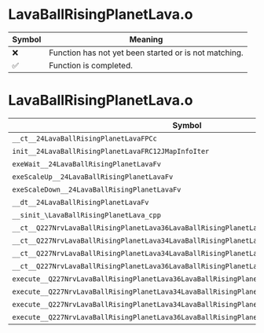 # LavaBallRisingPlanetLava.o
| Symbol | Meaning 
| ------------- | ------------- 
| :x: | Function has not yet been started or is not matching. 
| :white_check_mark: | Function is completed. 


# LavaBallRisingPlanetLava.o
| Symbol | Decompiled? |
| ------------- | ------------- |
| `__ct__24LavaBallRisingPlanetLavaFPCc` | :white_check_mark: |
| `init__24LavaBallRisingPlanetLavaFRC12JMapInfoIter` | :white_check_mark: |
| `exeWait__24LavaBallRisingPlanetLavaFv` | :white_check_mark: |
| `exeScaleUp__24LavaBallRisingPlanetLavaFv` | :white_check_mark: |
| `exeScaleDown__24LavaBallRisingPlanetLavaFv` | :white_check_mark: |
| `__dt__24LavaBallRisingPlanetLavaFv` | :white_check_mark: |
| `__sinit_\LavaBallRisingPlanetLava_cpp` | :white_check_mark: |
| `__ct__Q227NrvLavaBallRisingPlanetLava36LavaBallRisingPlanetLavaNrvWaitSmallFv` | :white_check_mark: |
| `__ct__Q227NrvLavaBallRisingPlanetLava34LavaBallRisingPlanetLavaNrvWaitBigFv` | :white_check_mark: |
| `__ct__Q227NrvLavaBallRisingPlanetLava34LavaBallRisingPlanetLavaNrvScaleUpFv` | :white_check_mark: |
| `__ct__Q227NrvLavaBallRisingPlanetLava36LavaBallRisingPlanetLavaNrvScaleDownFv` | :white_check_mark: |
| `execute__Q227NrvLavaBallRisingPlanetLava36LavaBallRisingPlanetLavaNrvScaleDownCFP5Spine` | :white_check_mark: |
| `execute__Q227NrvLavaBallRisingPlanetLava34LavaBallRisingPlanetLavaNrvScaleUpCFP5Spine` | :white_check_mark: |
| `execute__Q227NrvLavaBallRisingPlanetLava34LavaBallRisingPlanetLavaNrvWaitBigCFP5Spine` | :white_check_mark: |
| `execute__Q227NrvLavaBallRisingPlanetLava36LavaBallRisingPlanetLavaNrvWaitSmallCFP5Spine` | :white_check_mark: |
